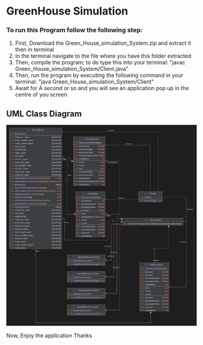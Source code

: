 # GreenHouse Simulation
### To run this Program follow the following step:

  1. First, Download the Green_House_simulation_System.zip and extract it then in terminal
  2. In the terminal navigate to the file where you have this folder extracted
  2. Then, compile the program; to do type this into your terminal: "javac Green_House_simulation_System/Client.java"
  3. Then, run the program by executing the following command in your terminal: "java Green_House_simulation_System/Client"
  4. Await for A second or so and you will see an application pop up in the centre of you screen

  ## UML Class Diagram
  ![ULM Diagram](Images/UML%20Diagrams.png)
  

Now, Enjoy the application
Thanks
